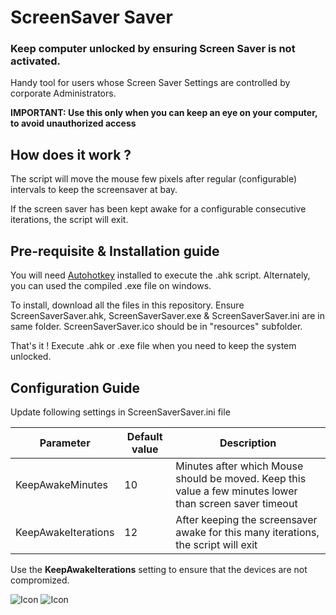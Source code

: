 # ScreenSaver Saver



### Keep computer unlocked by ensuring Screen Saver is not activated.

Handy tool for users whose Screen Saver Settings are controlled by corporate Administrators.

**IMPORTANT: Use this only when you can keep an eye on your computer, to avoid unauthorized access**

## How does it work ?
The script will move the mouse few pixels after regular (configurable) intervals to keep the screensaver at bay.

If the screen saver has been kept awake for a configurable consecutive iterations, the script will exit.

## Pre-requisite & Installation guide
You will need [Autohotkey](https://www.autohotkey.com/) installed to execute the .ahk script.
Alternately, you can used the compiled .exe file on windows.

To install, download all the files in this repository.
Ensure ScreenSaverSaver.ahk, ScreenSaverSaver.exe & ScreenSaverSaver.ini are in same folder. 
ScreenSaverSaver.ico should be in "resources" subfolder.

That's it ! 
Execute .ahk or .exe file when you need to keep the system unlocked.

## Configuration Guide

Update following settings in ScreenSaverSaver.ini file

| Parameter |  Default value | Description |
| ------ | ------ | ----- |
|KeepAwakeMinutes| 10 | Minutes after which Mouse should be moved. Keep this value a few minutes lower than screen saver timeout |
|KeepAwakeIterations| 12 | After keeping the screensaver awake for this many iterations, the script will exit |


Use the **KeepAwakeIterations** setting to ensure that the devices are not compromized.


![Icon](https://github.com/arun-ks/ScreenSaverSaver/main/resources/ScreenSaverSaver.ico?raw=true)
![Icon](https://github.com/github/arun-ks/ScreenSaverSaver/blob/assets/cat.png)
